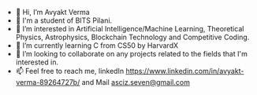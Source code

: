 - 👋 Hi, I’m Avyakt Verma
- 🌱 I'm a student of BITS Pilani.
- 👀 I’m interested in Artificial Intelligence/Machine Learning, Theoretical Physics, Astrophysics, Blockchain Technology and Competitive Coding.
- 🌱 I’m currently learning C from CS50 by HarvardX
- 💞️ I’m looking to collaborate on any projects related to the fields that I'm interested in.
- 📫 Feel free to reach me, linkedIn https://www.linkedin.com/in/avyakt-verma-89264727b/ and Mail asciz.seven@gmail.com

<!---
Avyakt-ai/Avyakt-ai is a ✨ special ✨ repository because its `README.md` (this file) appears on your GitHub profile.
You can click the Preview link to take a look at your changes.
--->
